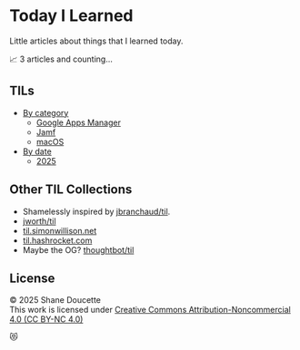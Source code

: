 # Today I Learned

Little articles about things that I learned today. 

📈 3 articles and counting...


## TILs
* [By category](by-category.md)  
  * [Google Apps Manager](by-category.md#gam-google-apps-manager)
  * [Jamf](by-category.md#jamf)
  * [macOS](by-category.md#macos)
* [By date](by-date.md)
  * [2025](by-date.md#2025)


## Other TIL Collections
* Shamelessly inspired by [jbranchaud/til](https://github.com/jbranchaud/til).
* [jworth/til](https://github.com/jwworth/til)
* [til.simonwillison.net](https://til.simonwillison.net/)
* [til.hashrocket.com](https://til.hashrocket.com/)
* Maybe the OG? [thoughtbot/til](https://github.com/thoughtbot/til)


## License
&copy; 2025 Shane Doucette  
This work is licensed under [Creative Commons Attribution-Noncommercial 4.0 (CC BY-NC 4.0)](https://creativecommons.org/licenses/by-nc/4.0/)  


😻
